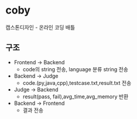# coby
캡스톤디자인 - 온라인 코딩 배틀

## 구조
* Frontend -> Backend
    - code의 string 전송, language 분류 string 전송
* Backend -> Judge
    - code.(py,java,cpp),testcase.txt,result.txt 전송
* Judge -> Backend
    - result(pass, fail),avg_time,avg_memory 반환
* Backend -> Frontend   
    - 결과 전송
